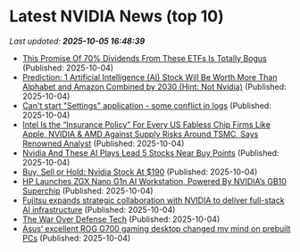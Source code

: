 # Latest NVIDIA News (top 10)
_Last updated: **2025-10-05 16:48:39**_

- [This Promise Of 70% Dividends From These ETFs Is Totally Bogus](https://www.forbes.com/sites/michaelfoster/2025/10/04/this-promise-of-70-dividends-from-these-etfs-is-totally-bogus/) (Published: 2025-10-04)
- [Prediction: 1 Artificial Intelligence (AI) Stock Will Be Worth More Than Alphabet and Amazon Combined by 2030 (Hint: Not Nvidia)](https://biztoc.com/x/91bd16377a195a73) (Published: 2025-10-04)
- [Can't start "Settings" application - some conflict in logs](https://askubuntu.com/questions/1556932/cant-start-settings-application-some-conflict-in-logs) (Published: 2025-10-04)
- [Intel Is the “Insurance Policy” For Every US Fabless Chip Firms Like Apple, NVIDIA & AMD Against Supply Risks Around TSMC, Says Renowned Analyst](https://wccftech.com/intel-is-the-insurance-policy-for-every-us-fabless-chip/) (Published: 2025-10-04)
- [Nvidia And These AI Plays Lead 5 Stocks Near Buy Points](https://biztoc.com/x/e9be380c94c20ee9) (Published: 2025-10-04)
- [Buy, Sell or Hold: Nvidia Stock At $190](https://biztoc.com/x/0f732b1c29007d49) (Published: 2025-10-04)
- [HP Launches ZGX Nano G1n AI Workstation, Powered By NVIDIA’s GB10 Superchip](https://wccftech.com/hp-launches-zgx-nano-g1n-ai-workstation-powered-by-nvidias-gb10-superchip/) (Published: 2025-10-04)
- [Fujitsu expands strategic collaboration with NVIDIA to deliver full-stack AI infrastructure](https://www.prnewswire.co.uk/news-releases/fujitsu-expands-strategic-collaboration-with-nvidia-to-deliver-full-stack-ai-infrastructure-302575245.html) (Published: 2025-10-04)
- [The War Over Defense Tech](http://www.nybooks.com/online/2025/10/04/the-war-over-defense-tech/) (Published: 2025-10-04)
- [Asus’ excellent ROG G700 gaming desktop changed my mind on prebuilt PCs](https://mobilesyrup.com/2025/10/04/asus-excellent-rog-g700-gaming-desktop-changed-my-mind-on-prebuilt-pcs/) (Published: 2025-10-04)
